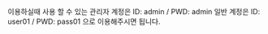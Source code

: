 이용하실때 사용 할 수 있는 관리자 계정은 ID: admin / PWD: admin
                           일반 계정은 ID: user01 / PWD: pass01
                           으로 이용해주시면 됩니다.
